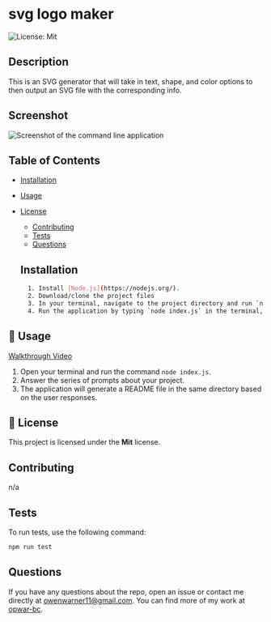 # svg logo maker

![License: Mit](https://img.shields.io/badge/License-Mit-blue.svg)

## Description

This is an SVG generator that will take in text, shape, and color options to then output an SVG file with the corresponding info.
## Screenshot

![Screenshot of the command line application](screenshot.png)

## Table of Contents

- [Installation](#installation)
- [Usage](#usage)

- [License](#license)

  - [Contributing](#contributing)
  - [Tests](#tests)
  - [Questions](#questions)

  ## Installation

  ```bash
    1. Install [Node.js](https://nodejs.org/).
    2. Download/clone the project files
    3. In your terminal, navigate to the project directory and run `npm install` to install the `inquirer` package.
    4. Run the application by typing `node index.js` in the terminal, answer the prompted questions, and a README file will be generated.
  ```

## 🎯 Usage

[Walkthrough Video](https://drive.google.com/file/d/1hLFbE6-xM31W2A8y8omHFQybiarWa4S_/view?usp=sharing)

1. Open your terminal and run the command `node index.js`.
2. Answer the series of prompts about your project.
3. The application will generate a README file in the same directory based on the user responses.

## 📜 License

This project is licensed under the **Mit** license.

## Contributing

n/a

## Tests

To run tests, use the following command:

```bash
npm run test
```

## Questions

If you have any questions about the repo, open an issue or contact me directly at owenwarner11@gmail.com. You can find more of my work at [opwar-bc](https://github.com/opwar-bc/).

